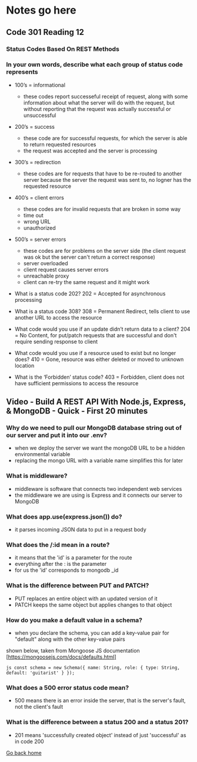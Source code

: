 # Notes go here

## Code 301 Reading 12

### Status Codes Based On REST Methods

### In your own words, describe what each group of status code represents

- 100’s = informational
  - these codes report successeful receipt of request, along with some information about what the server will do with the request, but without reporting that the request was actually successful or unsuccessful
- 200’s = success
  - these code are for successful requests, for which the server is able to return requested resources
  - the request was accepted and the server is processing
- 300’s = redirection
  - these codes are for requests that have to be re-routed to another server because the server the request was sent to, no logner has the requested resource
- 400’s = client errors
  - these codes are for invalid requests that are broken in some way
  - time out
  - wrong URL
  - unauthorized
- 500’s = server errors
  - these codes are for problems on the server side (the client request was ok but the server can't return a correct response)
  - server overloaded
  - client request causes server errors
  - unreachable proxy
  - client can re-try the same request and it might work

- What is a status code 202?
  202 = Accepted for asynchronous processing
- What is a status code 308?
  308 = Permanent Redirect, tells client to use another URL to access the resource
- What code would you use if an update didn’t return data to a client?
  204 = No Content, for put/patch requests that are successful and don't require sending response to client
- What code would you use if a resource used to exist but no longer does?
  410 = Gone, resource was either deleted or moved to unknown location
- What is the ‘Forbidden’ status code?
  403 = Forbidden, client does not have sufficient permissions to access the resource

## Video - Build A REST API With Node.js, Express, & MongoDB - Quick - First 20 minutes

### Why do we need to pull our MongoDB database string out of our server and put it into our .env?

- when we deploy the server we want the mongoDB URL to be a hidden environmental variable
- replacing the mongo URL with a variable name simplifies this for later

### What is middleware?

- middleware is software that connects two independent web services
- the middleware we are using is Express and it connects our server to MongoDB

### What does app.use(express.json()) do?

- it parses incoming JSON data to put in a request body

### What does the /:id mean in a route?

- it means that the 'id' is a parameter for the route
- everything after the : is the parameter
- for us the 'id' corresponds to mongodb _id

### What is the difference between PUT and PATCH?

- PUT replaces an entire object with an updated version of it
- PATCH keeps the same object but applies changes to that object

### How do you make a default value in a schema?

- when you declare the schema, you can add a key-value pair for "default" along with the other key-value pairs

shown below, taken from Mongoose JS documentation [https://mongoosejs.com/docs/defaults.html]

` js
const schema = new Schema({
  name: String,
  role: { type: String, default: 'guitarist' }
});
`

### What does a 500 error status code mean?

- 500 means there is an error inside the server, that is the server's fault, not the client's fault

### What is the difference between a status 200 and a status 201?

- 201 means 'successfully created object' instead of just 'successful' as in code 200

[Go back home](/reading-notes/)
